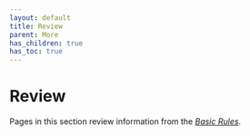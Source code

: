 ```yaml
---
layout: default
title: Review
parent: More
has_children: true
has_toc: true
---
```


# Review

Pages in this section review information from the _[Basic Rules](../DnD_BasicRules_2018.pdf)_.